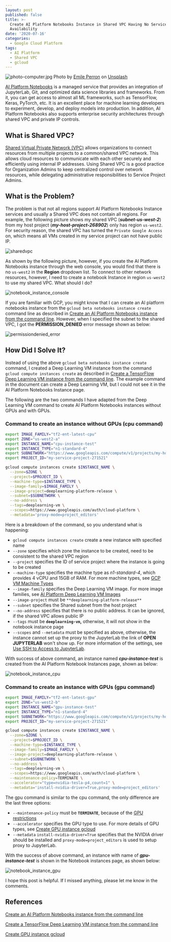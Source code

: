 ```yaml
---
layout: post
published: false
title: >-
  Create AI Platform Notebooks Instance in Shared VPC Having No Service
  Availability
date: '2020-07-16'
categories:
  - Google Cloud Platform
tags:
  - AI Platform
  - Shared VPC
  - gcloud
---
```

![photo-computer.jpg]({{site.baseurl}}/img/post/photo-computer.jpg)
                       Photo by [Emile Perron](https://unsplash.com/@emilep) on [Unsplash](https://unsplash.com/@emilep)

[AI Platform Notebooks](https://cloud.google.com/ai-platform-notebooks) is a managed service that provides an integration of JupyterLab, Git, and optimized data science libraries and frameworks. From it, you can get access to almost all ML frameworks, such as TensorFlow, Keras, PyTorch, etc. It is an excellent place for machine learning developers to experiment, develop, and deploy models into production. In addition, AI Platform Notebooks also supports enterprise security architectures through shared VPC and private IP controls.

## What is Shared VPC?

[Shared Virtual Private Network (VPC)](https://cloud.google.com/vpc/docs/shared-vpc) allows organizations to connect resources from multiple projects to a common/shared VPC network. This allows cloud resources to communicate with each other securely and efficiently using internal IP addresses. Using Shared VPC is a good practice for Organization Admins to keep centralized control over network resources, while delegating administrative responsibilities to Service Project Admins.

## What is the Problem?

The problem is that not all regions support AI Platform Notebooks Instance services and usually a Shared VPC does not contain all regions. For example, the following picture shows my shared VPC (***subnet-us-west-2***) from my host project (***my-host-project-268902***) only has region `us-west2`. For security reason, the shared VPC has turned the `Private Google Access` on, which means all VMs created in my service project can not have public IP.

![sharedvpc]({{site.baseurl}}/img/post/ai_notebooks_sharedvpc.png)

As shown by the following picture, however, if you create the AI Platform Notebooks instance through the web console, you would find that there is no `us-west2` in the **Region** dropdown list. To connect to other network resources, however, I need to create a notebook Instance in region `us-west2` to use my shared VPC.  What should I do?

![notebook_instance_console]({{site.baseurl}}/img/post/ai_notebook_console.png)

If you are familiar with GCP, you might know that I can create an AI platform notebooks instance from the `gcloud beta notebooks instance create` command line as described in [Create an AI Platform Notebooks instance from the command line](https://cloud.google.com/ai-platform/notebooks/docs/create-new#create-command-line). However, when I specified the subnet to the shared VPC, I got the **PERMISSION_DENIED** error message shown as below:

![permissiondenied_error]({{site.baseurl}}/img/post/ai_notebook_error.png)

## How Did I Solve It?

Instead of using the above `gcloud beta notebooks instance create` command, I created a Deep Learning VM instance from the command `gcloud compute instances create` as described in [Create a TensorFlow Deep Learning VM instance from the command line](https://cloud.google.com/ai-platform/deep-learning-vm/docs/tensorflow_start_instance#creating_ainstance_from_the_command_line).  The example command in the document can create a Deep Learning VM, but I could not see it in the AI Platform Notebooks Instance page.

The following are the two commands I have adapted from the Deep Learning VM command to create AI Platform Notebooks instances without GPUs and with GPUs.

### Command to create an instance without GPUs (cpu command)

```bash
export IMAGE_FAMILY="tf2-ent-latest-cpu"
export ZONE="us-west2-a"
export INSTANCE_NAME="cpu-instance-test"
export INSTANCE_TYPE="n1-standard-4"
export SUBNETWORK="https://www.googleapis.com/compute/v1/projects/my-host-project-268902/regions/us-west2/subnetworks/subnet-us-west-2"
export PROJECT_ID="my-service-project-271521"

gcloud compute instances create $INSTANCE_NAME \
  --zone=$ZONE \
  --project=$PROJECT_ID \
  --machine-type=$INSTANCE_TYPE \
  --image-family=$IMAGE_FAMILY \
  --image-project=deeplearning-platform-release \
  --subnet=$SUBNETWORK \
  --no-address \
  --tags=deeplearning-vm \
  --scopes=https://www.googleapis.com/auth/cloud-platform \
  --metadata='proxy-mode=project_editors'
```

Here is a breakdown of the command, so you understand what is happening:

- `gcloud compute instances create` create a new instance with specified name
- `--zone` specifies which zone the instance to be created, need to be consistent to the shared VPC region
- `--project` specifies the ID of service project where the instance is going to be created
- `--machine-type` specifies the machine type as *n1-standard-4*, which provides 4 vCPU and 15GB of RAM. For more machine types, see [GCP VM Machine Types](https://cloud.google.com/compute/docs/machine-types)
- `--image-family` specifies the Deep Learning VM image. For more image families, see [AI Platform Deep Learning VM Images](https://cloud.google.com/ai-platform/deep-learning-vm/docs/images)
- `--image-project` must be `**deeplearning-platform-release**`
- `--subnet` specifies the Shared subnet from the host project
- `--no-address` specifies that there is no public address. It can be ignored, if the shared VPC allows public IP
- `--tags` must be **`deeplearning-vm`,** otherwise, it will not show in the notebook instance page
- `--scopes` and `--metadata` must be specified as above, otherwise, the instance cannot set up the proxy to the JupyterLab the link of **OPEN JUPYTERLAB** won't show up. For more information of the settings, see [Use SSH to Access to JupyterLab](https://cloud.google.com/ai-platform/notebooks/docs/ssh-access).

With success of above command, an instance named ***cpu-instance-test*** is created from the AI Platform Notebook Instances page, shown as below:

![notebook_instance_cpu]({{site.baseurl}}/img/post/ai_notebooks_cpu.png)

### Command to create an instance with GPUs (gpu command)

```bash
export IMAGE_FAMILY="tf2-ent-latest-gpu"
export ZONE="us-west2-b"
export INSTANCE_NAME="gpu-instance-test"
export INSTANCE_TYPE="n1-standard-4"
export SUBNETWORK="https://www.googleapis.com/compute/v1/projects/my-host-project-268902/regions/us-west2/subnetworks/subnet-us-west-2"
export PROJECT_ID="my-service-project-271521"

gcloud compute instances create $INSTANCE_NAME \
  --zone=$ZONE \
  --project=$PROJECT_ID \
  --machine-type=$INSTANCE_TYPE \
  --image-family=$IMAGE_FAMILY \
  --image-project=deeplearning-platform-release \
  --subnet=$SUBNETWORK \
  --no-address \
  --tags=deeplearning-vm \
  --scopes=https://www.googleapis.com/auth/cloud-platform \
  --maintenance-policy=TERMINATE \
  --accelerator="type=nvidia-tesla-p4,count=1" \
  --metadata='install-nvidia-driver=True,proxy-mode=project_editors'
```

The gpu command is similar to the cpu command, the only difference are the last three options:

- `--maintenance-policy` must be **`TERMINATE`**, because of the [GPU restrictions](https://cloud.google.com/compute/docs/gpus#restrictions)
- `--accelerator` specifies the GPU type to use. For more details of GPU types, see [Create GPU instance gcloud](https://cloud.google.com/compute/docs/gpus/add-gpus#create-gpu-instance-gcloud)
- `--metadata` `install-nvidia-driver=True` specifies that the NVIDIA driver should be installed and `proxy-mode=project_editors` is used to setup proxy to JupyterLab.

With the success of above command, an instance with name of ***gpu-instance-test*** is shown in the Notebook instances page, as shown below:

![notebook_instance_gpu]({{site.baseurl}}/img/post/ai_notebooks_gpu.png)

I hope this post is helpful. If I missed anything, please let me know in the comments.

## References

[Create an AI Platform Notebooks instance from the command line](https://cloud.google.com/ai-platform/notebooks/docs/create-new#create-command-line)

[Create a TensorFlow Deep Learning VM instance from the command line](https://cloud.google.com/ai-platform/deep-learning-vm/docs/tensorflow_start_instance#creating_ainstance_from_the_command_line)

[Create GPU instance gcloud](https://cloud.google.com/compute/docs/gpus/add-gpus#create-gpu-instance-gcloud)
